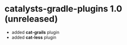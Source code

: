 # catalysts-gradle-plugins 1.0 (unreleased)
* added **cat-grails** plugin
* added **cat-less** plugin
